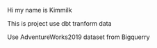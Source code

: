 Hi my name is Kimmilk

This is project use dbt tranform data 

Use AdventureWorks2019 dataset from Bigquerry
